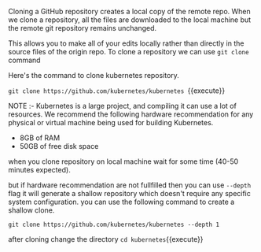 Cloning a GitHub repository creates a local copy of the remote repo. When we clone a repository, all the files are downloaded to the local machine but the remote git repository remains unchanged.

This allows you to make all of your edits locally rather than directly in the source files of the origin repo.
 To clone a repository we can use `git clone` command

 Here's the command to clone kubernetes repository.

 `git clone https://github.com/kubernetes/kubernetes `{{execute}}

 NOTE :- Kubernetes is a large project, and compiling it can use a lot of resources. We recommend the following hardware recommendation for any physical or virtual machine being used for building Kubernetes.

   * 8GB of RAM
   * 50GB of free disk space

   when you clone repository  on local machine  wait for some time (40-50 minutes expected).


but if hardware recommendation are not fullfilled then you can use `--depth` flag it will generate a shallow repository which doesn't require any specific system configuration.
you can use the following command to create a shallow clone.

`git clone https://github.com/kubernetes/kubernetes --depth 1`

after cloning change the directory
`cd kubernetes`{{execute}}